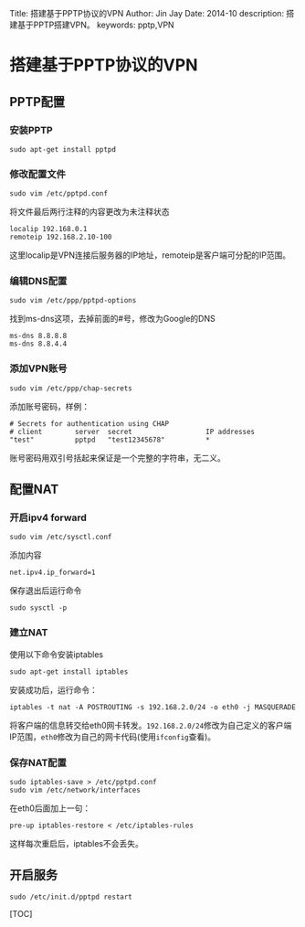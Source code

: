 Title:  搭建基于PPTP协议的VPN
Author: Jin Jay
Date:    2014-10
description: 搭建基于PPTP搭建VPN。
keywords:   pptp,VPN


# 搭建基于PPTP协议的VPN
## PPTP配置
### 安装PPTP

    sudo apt-get install pptpd

### 修改配置文件

    sudo vim /etc/pptpd.conf
将文件最后两行注释的内容更改为未注释状态

    localip 192.168.0.1
    remoteip 192.168.2.10-100
这里localip是VPN连接后服务器的IP地址，remoteip是客户端可分配的IP范围。

### 编辑DNS配置

    sudo vim /etc/ppp/pptpd-options
找到ms-dns这项，去掉前面的#号，修改为Google的DNS

    ms-dns 8.8.8.8
    ms-dns 8.8.4.4

### 添加VPN账号

    sudo vim /etc/ppp/chap-secrets
添加账号密码，样例：

    # Secrets for authentication using CHAP
    # client        server  secret                  IP addresses
    "test"          pptpd   "test12345678"          *
账号密码用双引号括起来保证是一个完整的字符串，无二义。

## 配置NAT
### 开启ipv4 forward

    sudo vim /etc/sysctl.conf
添加内容

    net.ipv4.ip_forward=1
保存退出后运行命令

    sudo sysctl -p

### 建立NAT
使用以下命令安装iptables

    sudo apt-get install iptables
安装成功后，运行命令：

    iptables -t nat -A POSTROUTING -s 192.168.2.0/24 -o eth0 -j MASQUERADE
将客户端的信息转交给eth0网卡转发。`192.168.2.0/24`修改为自己定义的客户端IP范围，`eth0`修改为自己的网卡代码(使用`ifconfig`查看)。

### 保存NAT配置

    sudo iptables-save > /etc/pptpd.conf
    sudo vim /etc/network/interfaces
在eth0后面加上一句：
    
    pre-up iptables-restore < /etc/iptables-rules
这样每次重启后，iptables不会丢失。

## 开启服务

    sudo /etc/init.d/pptpd restart




[TOC]